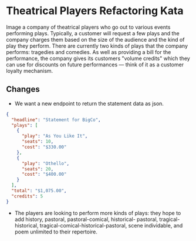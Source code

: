 # Theatrical Players Refactoring Kata

Image a company of theatrical players who go out to various events performing plays.
Typically, a customer will request a few plays and the company charges them based on the size of the audience and the
kind of play they perform.
There are currently two kinds of plays that the company performs: tragedies and comedies.
As well as providing a bill for the performance, the company gives its customers "volume credits" which they can use for
discounts on future performances — think of it as a customer loyalty mechanism.

## Changes

* We want a new endpoint to return the statement data as json.

```json
{
  "headline": "Statement for BigCo",
  "plays": [
    {
      "play": "As You Like It",
      "seats": 10,
      "cost": "$330.00"
    },
    {
      "play": "Othello",
      "seats": 20,
      "cost": "$400.00"
    }
  ],
  "total": "$1,075.00",
  "credits": 5
}
```

* The players are looking to perform more kinds of plays: they hope to add history, pastoral, pastoral-comical,
  historical- pastoral, tragical-historical, tragical-comical-historical-pastoral, scene individable, and poem unlimited
  to their repertoire.
